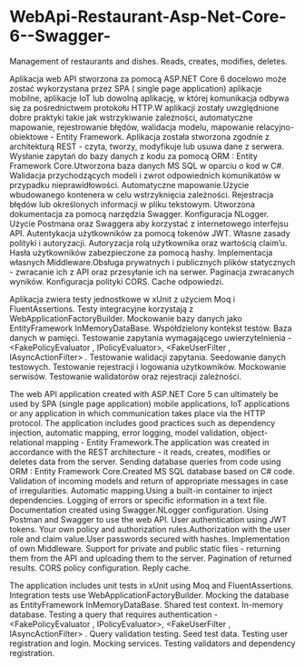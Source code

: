 # WebApi-Restaurant-Asp-Net-Core-6--Swagger-
Management of restaurants and dishes. Reads, creates, modifies, deletes.

Aplikacja web API stworzona za pomocą ASP.NET Core 6  docelowo może zostać wykorzystana przez SPA ( single page application) aplikacje mobilne, aplikacje IoT lub dowolną aplikację, w której komunikacja odbywa się za pośrednictwem protokołu HTTP.W aplikacji zostały uwzględnione dobre praktyki takie jak wstrzykiwanie zależności, automatyczne mapowanie, rejestrowanie błędów, walidacja modelu,  mapowanie relacyjno-obiektowe - Entity Framework.
Aplikacja została stworzona zgodnie z architekturą REST - czyta, tworzy, modyfikuje lub usuwa dane z serwera. Wysłanie zapytań do bazy danych z kodu za pomocą ORM : Entity Framework Core.Utworzona baza danych MS SQL w oparciu o kod w C#. Walidacja przychodzących modeli  i zwrot odpowiednich komunikatów w przypadku nieprawidłowości. Automatyczne mapowanie.Użycie wbudowanego kontenera w celu wstrzyknięcia zależności. Rejestracja błędów lub określonych informacji w pliku tekstowym. Utworzona dokumentacja za pomocą narzędzia Swagger.
Konfiguracja NLogger. Użycie Postmana oraz Swaggera aby korzystać z internetowego interfejsu API. Autentykacja użytkowników za pomocą tokenów JWT. Własne zasady polityki i  autoryzacji. Autoryzacja rolą użytkownika oraz wartością claim’u.
Hasła użytkowników zabezpieczone za pomocą hashy. Implementacja własnych Middleware.Obsługa prywatnych i publicznych plików statycznych - zwracanie ich z API oraz przesyłanie ich na serwer. Paginacja zwracanych wyników. Konfiguracja polityki CORS. Cache odpowiedzi.

Aplikacja zwiera testy jednostkowe w  xUnit z użyciem Moq i FluentAssertions. Testy integracyjne korzystają z WebApplicationFactoryBuilder. Mockowanie bazy danych jako EntityFramework InMemoryDataBase.
Współdzielony kontekst testów. Baza danych w pamięci. Testowanie zapytania wymagającego uwierzytelnienia -<FakePolicyEvaluator , IPolicyEvaluator>, <FakeUserFilter , IAsyncActionFilter> . Testowanie walidacji zapytania. Seedowanie danych testowych. Testowanie rejestracji  i logowania użytkowników. Mockowanie serwisów. Testowanie walidatorów oraz rejestracji zależności.




The web API application created with ASP.NET Core 5 can ultimately be used by SPA (single page application) mobile applications, IoT applications or any application in which communication takes place via the HTTP protocol.
The application includes good practices such as dependency injection, automatic mapping, error logging, model validation, object-relational mapping - Entity Framework.The application was created in accordance with the REST architecture - it reads, creates, modifies or deletes data from the server. Sending database queries from code using ORM : Entity Framework Core.Created MS SQL database based on C# code. Validation of incoming models and return of appropriate messages in case of irregularities. Automatic mapping.Using a built-in container to inject dependencies. Logging of errors or specific information in a text file. Documentation created using Swagger.NLogger configuration. Using Postman and Swagger  to use the web API. User authentication using JWT tokens. Your own policy and authorization rules.Authorization with the user role and claim value.User passwords secured with hashes. Implementation of own Middleware. Support for private and public static files - returning them from the API and uploading them to the server. Pagination of returned results. CORS policy configuration. Reply cache.

The application includes unit tests in xUnit using Moq and FluentAssertions. Integration tests use WebApplicationFactoryBuilder. Mocking the database as EntityFramework InMemoryDataBase.
Shared test context. In-memory database. Testing a query that requires authentication -<FakePolicyEvaluator , IPolicyEvaluator>, <FakeUserFilter , IAsyncActionFilter> . Query validation testing. Seed test data. Testing user registration and login. Mocking services. Testing validators and dependency registration.
